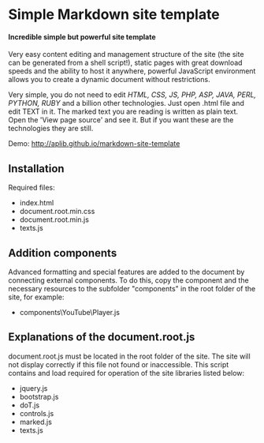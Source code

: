 # Simple Markdown site template
#### Incredible simple but powerful site template

Very easy content editing and management structure of the site (the site can be generated from a shell script!), static pages with great download speeds and the ability to host it anywhere, powerful JavaScript environment allows you to create a dynamic document without restrictions.

Very simple, you do not need to edit *HTML, CSS, JS, PHP, ASP, JAVA, PERL, PYTHON, RUBY* and a billion other technologies. Just open .html file and edit TEXT in it. The marked text you are reading is written as plain text. Open the 'View page source' and see it. But if you want these are the technologies they are still.

Demo:
http://aplib.github.io/markdown-site-template

## Installation

Required files:

* index.html
* document.root.min.css
* document.root.min.js
* texts.js

## Addition components

Advanced formatting and special features are added to the document by connecting external components. To do this, copy the component and the necessary resources to the subfolder "components" in the root folder of the site, for example:

* components\YouTube\Player.js

## Explanations of the document.root.js

document.root.js must be located in the root folder of the site. The site will not display correctly if this file not found or inaccessible. This script contains and load required for operation of the site libraries listed below:

* jquery.js
* bootstrap.js
* doT.js
* controls.js
* marked.js
* texts.js
